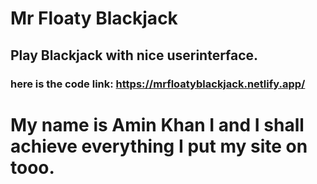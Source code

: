 # Mr Floaty Blackjack  
## Play Blackjack with nice userinterface.  
### here is the code link: https://mrfloatyblackjack.netlify.app/

# My name is Amin Khan I and I shall achieve everything I put my site on tooo.

